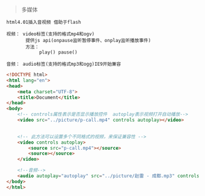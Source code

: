 >多媒体

    html4.01插入音视频 借助于flash
    
    视频： video标签(支持的格式mp4和ogv)
           提供js api(onpause监听暂停事件、onplay监听播放事件)
           方法：
                play() pause()
                
    音频： audio标签(支持的格式mp3和ogg)IE9开始兼容
    
```html
<!DOCTYPE html>
<html lang="en">
<head>
	<meta charset="UTF-8">
	<title>Document</title>
</head>
<body>
	<!-- controls属性表示是否显示播放控件  autoplay表示视频打开自动播放-->
	<video src="../picture/p-call.mp4" controls autoplay></video>

	
	<!-- 此方法可以设置多个不同格式的视频，来保证兼容性 -->
	<video controls autoplay>
		<source src="p-call.mp4"></source>
		<source></source>
	</video>

    <!--音频-->
    <audio autoplay="autoplay" src="../picture/赵雷 - 成都.mp3" controls="controls"></audio>
</body>
</html>
```
